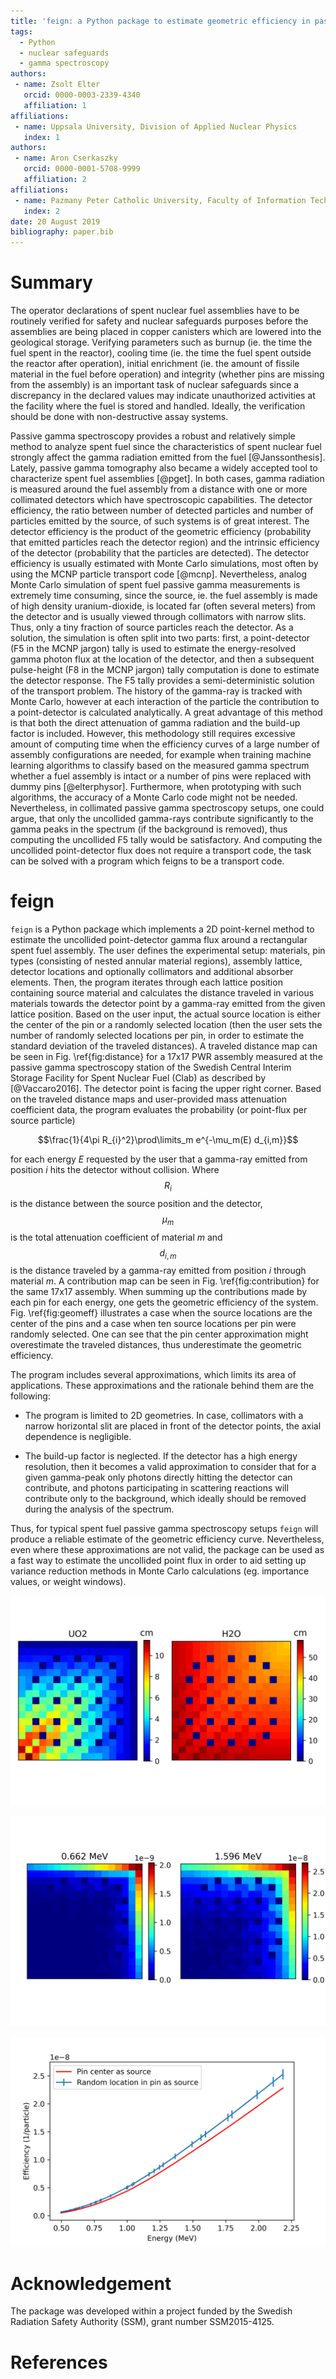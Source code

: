 ```yaml
---
title: 'feign: a Python package to estimate geometric efficiency in passive gamma spectroscopy measurements of nuclear fuel'
tags:
  - Python
  - nuclear safeguards
  - gamma spectroscopy
authors:
 - name: Zsolt Elter
   orcid: 0000-0003-2339-4340
   affiliation: 1
affiliations:
 - name: Uppsala University, Division of Applied Nuclear Physics
   index: 1
authors:
 - name: Aron Cserkaszky
   orcid: 0000-0001-5708-9999
   affiliation: 2
affiliations:
 - name: Pazmany Peter Catholic University, Faculty of Information Technology
   index: 2
date: 20 August 2019
bibliography: paper.bib
---
```


# Summary

The operator declarations of spent nuclear fuel assemblies have to be routinely verified for safety and nuclear safeguards purposes before the assemblies are being placed in copper canisters which are lowered into the geological storage. Verifying parameters such as burnup (ie. the time the fuel spent in the reactor), cooling time (ie. the time the fuel spent outside the reactor after operation), initial enrichment (ie. the amount of fissile material in the fuel before operation) and integrity (whether pins are missing from the assembly) is an important task of nuclear safeguards since a discrepancy in the declared values may indicate unauthorized activities at the facility where the fuel is stored and handled. Ideally, the verification should be done with non-destructive assay systems. 

Passive gamma spectroscopy provides a robust and relatively simple method to analyze spent fuel since the characteristics of spent nuclear fuel strongly affect the gamma radiation emitted from the fuel [@Janssonthesis]. Lately, passive gamma tomography also became a widely accepted tool to characterize spent fuel assemblies [@pget]. In both cases, gamma radiation is measured around the fuel assembly from a distance with one or more collimated detectors which have spectroscopic capabilities. The detector efficiency, the ratio between number of detected particles and number of particles emitted by the source, of such systems is of great interest. The detector efficiency is the product of the geometric efficiency (probability that emitted particles reach the detector region) and the intrinsic efficiency of the detector (probability that the particles are detected).  The detector efficiency is usually estimated with Monte Carlo simulations, most often by using the MCNP particle transport code [@mcnp]. Nevertheless, analog Monte Carlo simulation of spent fuel passive gamma measurements is extremely time consuming, since the source, ie. the fuel assembly is made of high density uranium-dioxide, is located far (often several meters) from the detector and is usually viewed through collimators with narrow slits. Thus, only a tiny fraction of source particles reach the detector. As a solution, the simulation is often split into two parts: first, a point-detector (F5 in the MCNP jargon) tally is used to estimate the energy-resolved gamma photon flux at the location of the detector, and then a subsequent pulse-height (F8 in the MCNP jargon) tally computation is done to estimate the detector response. The F5 tally provides a semi-deterministic solution of the transport problem. The history of the gamma-ray is tracked with Monte Carlo, however at each interaction of the particle the contribution to a point-detector is calculated analytically. A great advantage of this method is that both the direct attenuation of gamma radiation and the build-up factor is included. However, this methodology still requires excessive amount of computing time when the efficiency curves of a large number of assembly configurations are needed, for example when training machine learning algorithms to classify based on the measured gamma spectrum whether a fuel assembly is intact or a number of pins were replaced with dummy pins [@elterphysor]. Furthermore, when prototyping with such algorithms, the accuracy of a Monte Carlo code might not be needed.  Nevertheless, in collimated passive gamma spectroscopy setups, one could argue, that only the uncollided gamma-rays contribute significantly to the gamma peaks in the spectrum (if the background is removed), thus computing the uncollided F5 tally would be satisfactory. And computing the uncollided point-detector flux does not require a transport code, the task can be solved with a program which feigns to be a transport code.

# feign

``feign`` is a Python package which implements a 2D point-kernel method to estimate the uncollided point-detector gamma flux around a rectangular spent fuel assembly. The user defines the experimental setup: materials, pin types (consisting of nested annular material regions), assembly lattice, detector locations and optionally collimators and additional absorber elements. Then, the program iterates through each lattice position containing source material and calculates the distance traveled in various materials towards the detector point by a gamma-ray emitted from the given lattice position. Based on the user input, the actual source location is either the center of the pin or a randomly selected location (then the user sets the number of randomly selected locations per pin, in order to estimate the standard deviation of the traveled distances). A traveled distance map can be seen in Fig. \ref{fig:distance} for a 17x17 PWR assembly measured at the passive gamma spectroscopy station of the Swedish Central Interim Storage Facility for Spent Nuclear Fuel (Clab) as described by [@Vaccaro2016]. The detector point is facing the upper right corner. Based on the traveled distance maps and user-provided mass attenuation coefficient data, the program evaluates the probability (or point-flux per source particle)

$$\frac{1}{4\pi R_{i}^2}\prod\limits_m e^{-\mu_m(E) d_{i,m}}$$

for each energy _E_ requested by the user that a gamma-ray emitted from position _i_ hits the detector without collision. Where $$R_i$$ is the distance between the source position and the detector, $$\mu_m$$ is the total attenuation coefficient of material _m_ and $$d_{i,m}$$ is the distance traveled by a gamma-ray emitted from position _i_ through material _m_. A contribution map can be seen in Fig. \ref{fig:contribution} for the same 17x17 assembly. When summing up the contributions made by each pin for each energy, one gets the geometric efficiency of the system. Fig. \ref{fig:geomeff} illustrates a case when the source locations are the center of the pins and a case when ten source locations per pin were randomly selected. One can see that the pin center approximation might overestimate the traveled distances, thus underestimate the geometric efficiency. 

The program includes several approximations, which limits its area of applications. These approximations and the rationale behind them are the following:

- The program is limited to 2D geometries. In case, collimators with a narrow horizontal slit are placed in front of the detector points, the axial dependence is negligible.

- The build-up factor is neglected. If the detector has a high energy resolution, then it becomes a valid approximation to consider that for a given gamma-peak only photons directly hitting the detector can contribute, and photons participating in scattering reactions will contribute only to the background, which ideally should be removed during the analysis of the spectrum. 

Thus, for typical spent fuel passive gamma spectroscopy setups ``feign`` will produce a reliable estimate of the geometric efficiency curve. Nevertheless, even where these approximations are not valid, the package can be used as a fast way to estimate the uncollided point flux in order to aid setting up variance reduction methods in Monte Carlo calculations (eg. importance values, or weight windows).

![An example of distance traveled in uranium-dioxide and water for a 17x17 PWR assembly measured at Clab. Each pixel represents the distance traveled in a certain material by a gamma-ray emitted from that position to the detector.\label{fig:distance}](article_distancetravelled.png)

![An example of contributions made by a pin position to a detector for a 17x17 PWR assembly measured at Clab. Each pixel represents the probability that a gamma-ray emitted from that position directly hits the detector.\label{fig:contribution}](article_contribution.png)

![An example of geometric efficiency calculated for a 17x17 PWR assembly measured at Clab.\label{fig:geomeff}](article_geomeffave.png)


# Acknowledgement

The package was developed within a project funded by the Swedish Radiation Safety Authority (SSM), grant number SSM2015-4125.



# References
